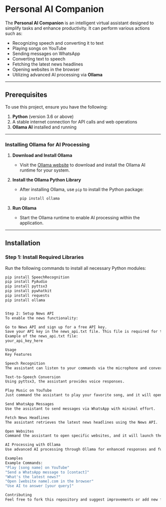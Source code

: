 # Personal AI Companion  

The **Personal AI Companion** is an intelligent virtual assistant designed to simplify tasks and enhance productivity. It can perform various actions such as:  
- Recognizing speech and converting it to text  
- Playing songs on YouTube  
- Sending messages on WhatsApp  
- Converting text to speech  
- Fetching the latest news headlines  
- Opening websites in the browser  
- Utilizing advanced AI processing via **Ollama**  

---

## Prerequisites  

To use this project, ensure you have the following:  
1. **Python** (version 3.6 or above)  
2. A stable internet connection for API calls and web operations  
3. **Ollama AI** installed and running  

---

### Installing Ollama for AI Processing  

1. **Download and Install Ollama**  
   - Visit the [Ollama website](https://ollama.ai/) to download and install the Ollama AI runtime for your system.  

2. **Install the Ollama Python Library**  
   - After installing Ollama, use `pip` to install the Python package:  
     ```bash
     pip install ollama
     ```  

3. **Run Ollama**  
   - Start the Ollama runtime to enable AI processing within the application.  

---

## Installation  

### Step 1: Install Required Libraries  

Run the following commands to install all necessary Python modules:  

```bash
pip install SpeechRecognition
pip install PyAudio
pip install pyttsx3
pip install pywhatkit
pip install requests
pip install ollama


Step 2: Setup News API
To enable the news functionality:

Go to News API and sign up for a free API key.
Save your API key in the news_api.txt file. This file is required for the news-fetching module to function properly.
Example of the news_api.txt file:
your_api_key_here

Usage
Key Features

Speech Recognition
The assistant can listen to your commands via the microphone and convert your speech into text.

Text-to-Speech Conversion
Using pyttsx3, the assistant provides voice responses.

Play Music on YouTube
Just command the assistant to play your favorite song, and it will open YouTube and play the track.

Send WhatsApp Messages
Use the assistant to send messages via WhatsApp with minimal effort.

Fetch News Headlines
The assistant retrieves the latest news headlines using the News API.

Open Websites
Command the assistant to open specific websites, and it will launch them in your default web browser.

AI Processing with Ollama
Use advanced AI processing through Ollama for enhanced responses and functionality.

Examples
Example Commands:
"Play [song name] on YouTube"
"Send a WhatsApp message to [contact]"
"What's the latest news?"
"Open [website name].com in the browser"
"Use AI to answer [your query]"

Contributing
Feel free to fork this repository and suggest improvements or add new features. Contributions are welcome!
